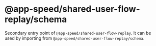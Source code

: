 # @app-speed/shared-user-flow-replay/schema

Secondary entry point of `@app-speed/shared-user-flow-replay`. It can be used by importing from `@app-speed/shared-user-flow-replay/schema`.
